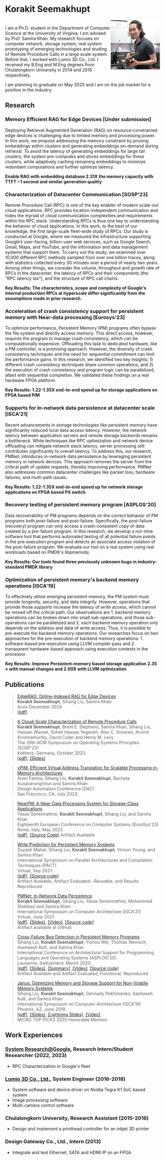 # Korakit Seemakhupt
<img src="korakit_small.JPG"
     alt="Korakit's photo"
     align="right"/>      
I am a Ph.D. student in the Department of Computer Science at the University of Virginia. I am advised by Prof. Samira Khan. My research focuses on computer network, storage system, real system prototyping of emerging technologies and studing of Remote Procedure Calls in a large scale system. Before that, I worked with Lumio 3D Co., Ltd. I received my B.Eng and M.Eng degrees from Chulalongkorn University in 2014 and 2016 respectively.

I am planning to graduate on May 2025 and I am on the job market for a position in the industry.

## Research

### Memory Efficient RAG for Edge Devices [Under submission]
Deploying Retrieval Augmented Generation (RAG) on resource-constrained edge devices is challenging due to limited memory and processing power.
In this work, we propose addressing the memory constraint by pruning embeddings within clusters and generating embeddings on-demand during retrieval. To avoid the latency of generating embeddings for large tail clusters, the system pre-computes and stores embeddings for these clusters, while adaptively caching remaining embeddings to minimize redundant computations and further optimize latency.

**Enable RAG with embedding database 2.31X the memory capacity with TTFT ~1 second and similar generation quality**

### Characterization of Datacenter Communication [SOSP'23]
Remote Procedure Call (RPC) is one of the key enabler of modern scale-out cloud applications. RPC provides location-independent communication and hides the myriad of cloud communication complexities and requirements within the RPC stack. Understanding RPCs is thus one key to understanding the behavior of cloud applications. In this work, to the best of our knowledge, the first large-scale fleet-wide study of RPCs. Our study is conducted at Google, where we measured the infrastructure supporting Google’s user-facing, billion-user web services, such as Google Search, Gmail, Maps, and YouTube, and the information and data management systems that support them. To carry out the study, we examined over 10,000 different RPC methods sampled from over one billion traces, along with statistics collected every 30 minutes over a period of nearly two years. Among other things, we consider the volume, throughput and growth rate of RPCs in the datacenter, the latency of RPCs and their components (the “RPC latency tax”), and the structure of RPC call chains.

**Key Results: The characteristics, scope and complexity of Google's internal production RPCs at hyperscale differ significantly from the assumptions made in prior research.**

### Acceleration of crash consistency support for persistent memory with Near-data processing [Eurosys'23]
To optimize performance, Persistent Memory (PM) programs often bypass the file system and directly access memory. This direct access, however, requires the program to manage crash consistency, which can be computationally expensive. Offloading this task to dedicated hardware, like a PM controller, is a promising approach. However, the diversity of crash consistency techniques and the need for sequential commitment can limit the performance gains.
In this research, we identified two key insights: 1) different crash consistency techniques share common operations, and 2) the execution of crash consistency and program logic can be parallelized, albeit with sequential completion. We validated these findings on a real hardware FPGA platform.

**Key Results: 1.22-1.35X end-to-end speed up for storage applications on FPGA based PIM**

### Supports for in-network data persistence at datacenter scale [ISCA'21]
Recent advancements in storage technologies like persistent memory have significantly reduced local data access latency. However, the network latency between application servers and remote storage backends remains a bottleneck. While techniques like RPC optimization and network device offloading can mitigate network stack latency, server processing still contributes significantly to overall latency.
To address this, our research, PMNet, introduces in-network data persistence by leveraging persistent memory in network devices. This approach removes the server from the critical path of update requests, thereby improving performance. PMNet also addresses common datacenter challenges like packet loss, hardware failures, and multi-path issues.

**Key Results: 1.22-1.35X end-to-end speed up for network storage applications on FPGA based P4 switch**

### Recovery testing of persistent memory program [ASPLOS'20]
Data recoverability of PM programs depends on the correct behavior of PM programs both post-failure and post-failure. Specifically, the post-failure (recovery) program can only access a crash-consistent copy of data created by a pre-failure program. In this research, we develop a run-time software tool that performs automated testing of all potential failure points in the pre-execution program and detects an associate access violation of the post-failure program. We evaluate our tool on a real system using real workloads based on PMDK's libpmemobj.

**Key Results: Our tools found three previously unknown bugs in industry-standard PMDK library**

### Optimization of persistent memory's backend memory operations [ISCA'19]
To effectively utilize emerging persistent memory, the PM system must provide longevity, security, and data integrity. However, operations that provide those supports increase the latency of write access, which cannot be moved off the critical path. Our observations are 1. backend memory operations can be broken down into small sub-operations, and those sub-operations can be parallelized and 2. each backend memory operation only depends on the address and data of write access. Thus, it is possible to pre-execute the backend memory operations. Our researches focus on two approaches for the pre-execution of backend memory operations: 1. software-based pre-execution using LLVM compiler pass and 2. transparent hardware-based approach using execution contexts in the processor.

**Key Results: Improve Persistent-memory based storage application 2.35 $\times$ with manual changes and 2.00X with LLVM optimization**

## Publications

> [EdgeRAG: Online-Indexed RAG for Edge Devices](https://arxiv.org/abs/2412.21023)                 
> **Korakit Seemakhupt**, Sihang Liu, Samira Khan      
> Arxiv
> December 2024          
> [[pdf]](https://arxiv.org/abs/2412.21023)

> [A Cloud-Scale Characterization of Remote Procedure Calls](https://dl.acm.org/doi/pdf/10.1145/3600006.3613156)                 
> **Korakit Seemakhupt**, Brent E. Stephens, Samira Khan, Sihang Liu, Hassan Wassel, Soheil Hassas Yeganeh, Alex C. Snoeren, Arvind Krishnamurthy, David Culler and Henry M. Levy      
> The 29th ACM Symposium on Operating Systems Principles (SOSP'23)          
> Koblenz, Germany, October 2023.        
> [[pdf]](https://dl.acm.org/doi/pdf/10.1145/3600006.3613156), [[Slides]](https://github.com/betaloha/betaloha/blob/main/Cloud_scale_RPC_characterization_SOSP23.pdf)

> [vPIM: Efficient Virtual Address Translation for Scalable Processing in-Memory Architectures](https://60dac.conference-program.com/presentation/?id=RESEARCH805&sess=sess158)       
> Amel Fatima, Sihang Liu, **Korakit Seemakhupt**, Rachata Ausavarungnirun and Samira Khan         
> Design Automation Conference (DAC)          
> San Francisco, CA, July 2023.        

> [NearPM: A Near-Data Processing System for Storage-Class Applications](https://dl.acm.org/doi/10.1145/3552326.3587456)       
> Yasas Senevirathne, **Korakit Seemakhupt**, Sihang Liu, and Samira Khan         
> Eighteenth European Conference on Computer Systems (EuroSys'23)          
> Rome, Italy, May 2023.        
> [[pdf]](https://dl.acm.org/doi/10.1145/3552326.3587456), [[Source Code]](https://github.com/Systems-ShiftLab/NearPMHW)
> Artifact Available

> [Write Prediction for Persistent Memory Systems](https://www.cs.virginia.edu/~smk9u/PMWeaver_pact21.pdf)       
> Suyash Mahar, Sihang Liu, **Korakit Seemakhupt**, Vinson Young, and Samira Khan         
> International Symposium on Parallel Architectures and Compilation Techniques (PACT)          
> Virtual, Sep 2021.        
> [[pdf]](https://github.com/betaloha/betaloha/blob/main/PMWeaver_pact21.pdf), [[Source code]](https://pmweaver.persistentmemory.org/)       
> Artifact Available, Artifact Evaluated--Reusable, and Results Reproduced

> [PMNet: In-Network Data Persistence](https://www.cs.virginia.edu/~smk9u/PMNet_ISCA2021.pdf)   
> **Korakit Seemakhupt**, Sihang Liu, Yasas Senevirathne, Muhammad Shahbaz and Samira Khan    
> International Symposium on Computer Architecture (ISCA'21)   
> Virtual, June 2021.       
> [[pdf]](https://github.com/betaloha/betaloha/blob/main/PMNet_paper.pdf), [[Slides]](https://github.com/betaloha/betaloha/blob/main/PMNet_ISCA21_Full.pdf), [[Video]](https://youtu.be/R72gRpDcNBw), [[Source code]](http://pmnet.persistentmemory.org/)       
> Artifact available at GitHub      

> [Cross-Failure Bug Detection in Persistent Memory Programs](https://www.cs.virginia.edu/~smk9u/liu_xfd_asplos2020.pdf)        
> Sihang Liu, **Korakit Seemakhupt**, Yizhou Wei, Thomas Wenisch, Aasheesh Kolli, and Samira Khan        
> International Conference on Architectural Support for Programming Languages and Operating Systems (ASPLOS'20)        
> Lausanne, Switzerland, March 2020.        
> [[pdf]](https://github.com/betaloha/betaloha/blob/main/xfPM.pdf), [[Slides]](https://www.cs.virginia.edu/~smk9u/Liu_XFD_ASPLOS20_slides.pptx), [[Summary]](https://www.cs.virginia.edu/~smk9u/Liu_XFD_summary.pdf), [[Video]](https://www.youtube.com/watch?v=SgUeTKfHJDk), [[Source code]](https://xfdetector.persistentmemory.org/)       
> Artifact Available and Artifact Evaluated, Functional, Reproduced     

> [Janus: Optimizing Memory and Storage Support for Non-Volatile Memory Systems](https://www.cs.virginia.edu/~smk9u/Liu_Janus_ISCA19.pdf)   
> Sihang Liu, **Korakit Seemakhupt**, Gennady Pekhimenko, Aasheesh Kolli, and Samira Khan    
> International Symposium on Computer Architecture (ISCA'19)   
> Phoenix, AZ, June 2019.    
> [[pdf]](https://github.com/betaloha/betaloha/blob/main/Janus_ISCA.pdf), [[Slides]](https://www.cs.virginia.edu/~smk9u/Liu_Janus_ISCA19_slides.pptx), [[Lightning Slides]](https://www.cs.virginia.edu/~smk9u/Liu_Janus_ISCA19_lightning_slides.pptx), [[Video]](https://www.youtube.com/watch?v=kJdgvhLur3M&t=)      
> MICRO TOP PICKS 2020 Honorable Mention        


## Work Experiences

### [System Research@Google](https://techsysinfra.google/research/), Research Intern/Student Researcher (2022, 2023)
- RPC Characterization in Google's fleet

### [Lumio 3D Co., Ltd.](https://lumio3d.com/en/), System Engineer (2016-2018)
- System software and device driver on Nvidia Tegra K1 SoC based system
- Image processing software
- Multi-camera control software

### Chulalongkorn University, Research Assistant (2015-2016)
- Design and implement a printhead controller for an inkjet 3D printer

### Design Gateway Co., Ltd., Intern (2013)
- Integrate and test Ethernet, SATA and HDMI IP on an FPGA
